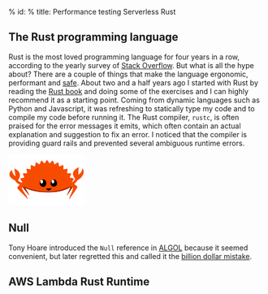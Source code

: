 % id:
% title: Performance testing Serverless Rust

## The Rust programming language

Rust is the most loved programming language for four years in a row, according to the yearly survey of [Stack Overflow](https://survey.stackoverflow.co/2023/). But what is all the hype about? There are a couple of things that make the language ergonomic, performant and [safe](https://doc.rust-lang.org/nomicon/meet-safe-and-unsafe.html). About two and a half years ago I started with Rust by reading the [Rust book](https://doc.rust-lang.org/book/) and doing some of the exercises and I can highly recommend it as a starting point. Coming from dynamic languages such as Python and Javascript, it was refreshing to statically type my code and to compile my code before running it. The Rust compiler, `rustc`, is often praised for the error messages it emits, which often contain an actual explanation and suggestion to fix an error. I noticed that the compiler is providing guard rails and prevented several ambiguous runtime errors.

<img src="../assets/images/rustacean-flat-happy.svg" alt="rust logo" width="150"/>

## Null

Tony Hoare introduced the `Null` reference in [ALGOL](https://en.wikipedia.org/wiki/ALGOL) because it seemed convenient, but later regretted this and called it the [billion dollar mistake](https://www.infoq.com/presentations/Null-References-The-Billion-Dollar-Mistake-Tony-Hoare/?ref=hackernoon.com).

## AWS Lambda Rust Runtime
